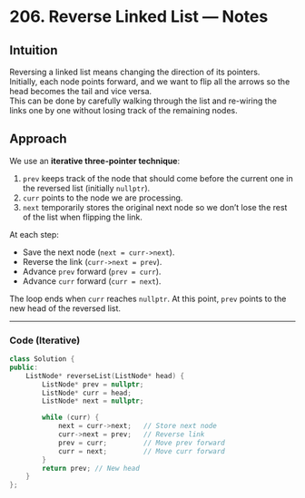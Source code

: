 # 206. Reverse Linked List — Notes

## Intuition
Reversing a linked list means changing the direction of its pointers.  
Initially, each node points forward, and we want to flip all the arrows so the head becomes the tail and vice versa.  
This can be done by carefully walking through the list and re-wiring the links one by one without losing track of the remaining nodes.

## Approach
We use an **iterative three-pointer technique**:

1. `prev` keeps track of the node that should come before the current one in the reversed list (initially `nullptr`).
2. `curr` points to the node we are processing.
3. `next` temporarily stores the original next node so we don’t lose the rest of the list when flipping the link.

At each step:
- Save the next node (`next = curr->next`).
- Reverse the link (`curr->next = prev`).
- Advance `prev` forward (`prev = curr`).
- Advance `curr` forward (`curr = next`).

The loop ends when `curr` reaches `nullptr`. At this point, `prev` points to the new head of the reversed list.

---

### Code (Iterative)

```cpp
class Solution {
public:
    ListNode* reverseList(ListNode* head) {
        ListNode* prev = nullptr;
        ListNode* curr = head;
        ListNode* next = nullptr;

        while (curr) {
            next = curr->next;   // Store next node
            curr->next = prev;   // Reverse link
            prev = curr;         // Move prev forward
            curr = next;         // Move curr forward
        }
        return prev; // New head
    }
};
